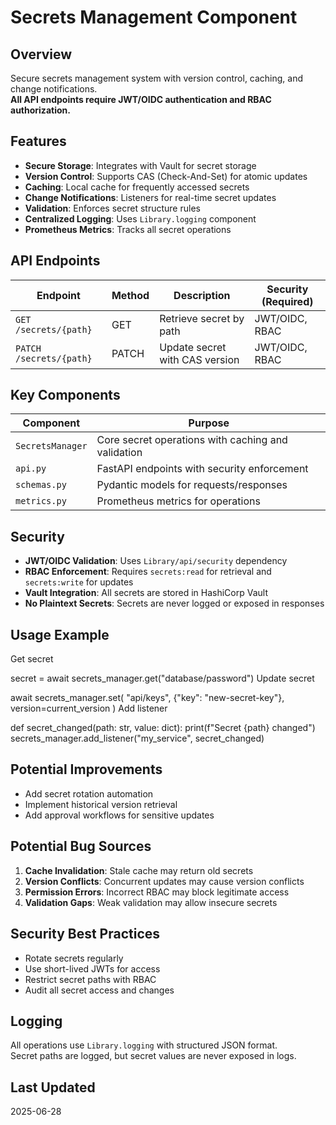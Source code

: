 # Secrets Management Component

## Overview

Secure secrets management system with version control, caching, and change notifications.  
**All API endpoints require JWT/OIDC authentication and RBAC authorization.**

## Features

- **Secure Storage**: Integrates with Vault for secret storage
- **Version Control**: Supports CAS (Check-And-Set) for atomic updates
- **Caching**: Local cache for frequently accessed secrets
- **Change Notifications**: Listeners for real-time secret updates
- **Validation**: Enforces secret structure rules
- **Centralized Logging**: Uses `Library.logging` component
- **Prometheus Metrics**: Tracks all secret operations

## API Endpoints

| Endpoint                | Method | Description                      | Security (Required)  |
|-------------------------|--------|----------------------------------|----------------------|
| `GET /secrets/{path}`   | GET    | Retrieve secret by path          | JWT/OIDC, RBAC       |
| `PATCH /secrets/{path}` | PATCH  | Update secret with CAS version   | JWT/OIDC, RBAC       |

## Key Components

| Component         | Purpose                                                                 |
|-------------------|-------------------------------------------------------------------------|
| `SecretsManager`  | Core secret operations with caching and validation                      |
| `api.py`          | FastAPI endpoints with security enforcement                             |
| `schemas.py`      | Pydantic models for requests/responses                                 |
| `metrics.py`      | Prometheus metrics for operations                                      |

## Security

- **JWT/OIDC Validation**: Uses `Library/api/security` dependency
- **RBAC Enforcement**: Requires `secrets:read` for retrieval and `secrets:write` for updates
- **Vault Integration**: All secrets are stored in HashiCorp Vault
- **No Plaintext Secrets**: Secrets are never logged or exposed in responses

## Usage Example

Get secret

secret = await secrets_manager.get("database/password")
Update secret

await secrets_manager.set(
"api/keys",
{"key": "new-secret-key"},
version=current_version
)
Add listener

def secret_changed(path: str, value: dict):
print(f"Secret {path} changed")
secrets_manager.add_listener("my_service", secret_changed)

## Potential Improvements

- Add secret rotation automation
- Implement historical version retrieval
- Add approval workflows for sensitive updates

## Potential Bug Sources

1. **Cache Invalidation**: Stale cache may return old secrets
2. **Version Conflicts**: Concurrent updates may cause version conflicts
3. **Permission Errors**: Incorrect RBAC may block legitimate access
4. **Validation Gaps**: Weak validation may allow insecure secrets

## Security Best Practices

- Rotate secrets regularly
- Use short-lived JWTs for access
- Restrict secret paths with RBAC
- Audit all secret access and changes

## Logging

All operations use `Library.logging` with structured JSON format.  
Secret paths are logged, but secret values are never exposed in logs.

## Last Updated

2025-06-28

